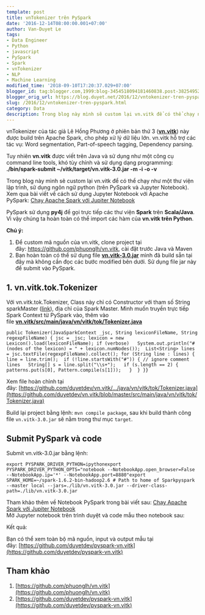 ```yaml
---
template: post
title: vnTokenizer trên PySpark
date: '2016-12-14T08:00:00.001+07:00'
author: Van-Duyet Le
tags:
- Data Engineer
- Python
- javascript
- PySpark
- Spark
- vnTokenizer
- NLP
- Machine Learning
modified_time: '2018-09-10T17:20:37.029+07:00'
blogger_id: tag:blogger.com,1999:blog-3454518094181460838.post-3825495208380118194
blogger_orig_url: https://blog.duyet.net/2016/12/vntokenizer-tren-pyspark.html
slug: /2016/12/vntokenizer-tren-pyspark.html
category: Data
description: Trong blog này mình sẽ custom lại vn.vitk để có thể chạy như một thư viện lập trình, sử dụng ngôn ngữ python (trên PySpark và Jupyter Notebook).  
---
```


vnTokenizer của tác giả Lê Hồng Phương ở phiên bản thứ 3 (**[vn.vitk](https://github.com/phuonglh/vn.vitk)**) này được build trên Apache Spark, cho phép xử lý dữ liệu lớn. vn.vitk hỗ trợ các tác vụ: Word segmentation, Part-of-speech tagging, Dependency parsing.  
  
Tuy nhiên **vn.vitk** được viết trên Java và sử dụng như một công cụ command line tools, khó tùy chỉnh và sử dụng dạng programming:  
**./bin/spark-submit ~/vitk/target/vn.vitk-3.0.jar -m <master-url> -i <input-file> -o <output-file> -v**  

  

Trong blog này mình sẽ custom lại vn.vitk để có thể chạy như một thư viện lập trình, sử dụng ngôn ngữ python (trên PySpark và Jupyter Notebook).  
Xem qua bài viết về cách sử dụng Jupyter Notebook với Apache PySpark: [Chạy Apache Spark với Jupiter Notebook](https://blog.duyetdev.com/2016/09/chay-apache-spark-voi-jupiter-notebook.html#.WEz76RJ97_g)  
  
PySpark sử dụng **py4j** để gọi trực tiếp các thư viện **Spark** trên **Scala/Java**. Vì vậy chúng ta hoàn toàn có thể import các hàm của **vn.vitk trên Python**.  
  
**Chú ý:**  

1.  Để custom mã nguồn của vn.vitk, clone project tại đây: https://github.com/phuonglh/vn.vitk, cài đặt trước Java và Maven
2.  Bạn hoàn toàn có thể sử dụng file **[vn.vitk-3.0.jar](https://github.com/duyetdev/pyspark-vn.vitk/blob/master/lib/vn.vitk-3.0.jar)** mình đã build sẵn tại đây mà không cần đọc các bước modified bên dưới. Sử dụng file jar này để submit vào PySpark.

## 1. vn.vitk.tok.Tokenizer

Với vn.vitk.tok.Tokenizer, Class này chỉ có Constructor với tham số String sparkMaster ([link](https://github.com/phuonglh/vn.vitk/blob/master/src/main/java/vn/vitk/tok/Tokenizer.java#L77)), địa chỉ của Spark Master. Mình muốn truyền trực tiếp Spark Context từ PySpark vào, thêm vào file **[vn.vitk/src/main/java/vn/vitk/tok/Tokenizer.java](https://github.com/phuonglh/vn.vitk/blob/master/src/main/java/vn/vitk/tok/Tokenizer.java#L77)**  
  

    public Tokenizer(JavaSparkContext _jsc, String lexiconFileName, String regexpFileName) { jsc = _jsc; lexicon = new Lexicon().load(lexiconFileName); if (verbose)   System.out.println("#(nodes of the lexicon) = " + lexicon.numNodes());  List<String> lines = jsc.textFile(regexpFileName).collect(); for (String line : lines) {  line = line.trim();  if (!line.startsWith("#")) { // ignore comment lines   String[] s = line.split("\\s+");   if (s.length == 2) {    patterns.put(s[0], Pattern.compile(s[1]));   }  } }}

  
Xem file hoàn chỉnh tại đây: [https://github.com/duyetdev/vn.vitk/.../java/vn/vitk/tok/Tokenizer.java](https://github.com/duyetdev/vn.vitk/blob/master/src/main/java/vn/vitk/tok/Tokenizer.java)  
  
Build lại project bằng lệnh: `mvn compile package`, sau khi build thành công file `vn.vitk-3.0.jar` sẽ nằm trong thư mục `target`.  

## Submit PySpark và code

Submit vn.vitk-3.0.jar bằng lệnh:  
  

    export PYSPARK_DRIVER_PYTHON=ipythonexport PYSPARK_DRIVER_PYTHON_OPTS="notebook --NotebookApp.open_browser=False --NotebookApp.ip='*' --NotebookApp.port=8880"export SPARK_HOME=~/spark-1.6.2-bin-hadoop2.6 # Path to home of Sparkpyspark --master local --jars=./lib/vn.vitk-3.0.jar --driver-class-path=./lib/vn.vitk-3.0.jar

  
Tham khảo thêm về Notebook PySpark trong bài viết sau: [Chạy Apache Spark với Jupiter Notebook](https://blog.duyetdev.com/2016/09/chay-apache-spark-voi-jupiter-notebook.html#.WEz76RJ97_g)  
Mở Jupyter notebook trên trình duyệt và code mẫu theo notebook sau:


<script src="https://gist.github.com/duyetdev/e1f8122a015b300456ece1b4f92c69f1.js"></script>

Kết quả:

<script src="https://gist.github.com/duyetdev/9252f98405738ac63d5d8fd034866dac.js"></script>

  
Bạn có thể xem toàn bộ mã nguồn, input và output mẫu tại đây: [https://github.com/duyetdev/pyspark-vn.vitk](https://github.com/duyetdev/pyspark-vn.vitk)  

## Tham khảo

1.  [https://github.com/phuonglh/vn.vitk](https://github.com/phuonglh/vn.vitk)
2.  [https://github.com/duyetdev/pyspark-vn.vitk](https://github.com/duyetdev/pyspark-vn.vitk)